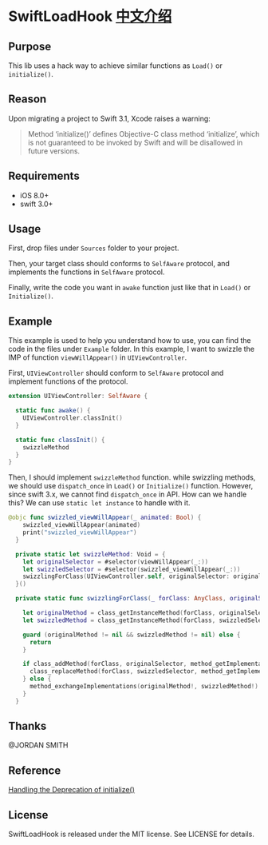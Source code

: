 # SwiftLoadHook [中文介绍](https://github.com/iiiCeBlink/SwiftLoadHook/blob/master/README_CN.md)

## Purpose

This lib uses a hack way to achieve similar functions as `Load()` or `initialize()`. 

## Reason

Upon migrating a project to Swift 3.1, Xcode raises a warning:

> Method ‘initialize()’ defines Objective-C class method ‘initialize’, which is not guaranteed to be invoked by Swift and will be disallowed in future versions.

## Requirements

- iOS 8.0+
- swift 3.0+

## Usage

First, drop files under `Sources` folder to your project.

Then, your target class should conforms to `SelfAware` protocol, and implements the functions in `SelfAware` protocol.

Finally, write the code you want in `awake` function just like that in `Load()` or `Initialize()`.

## Example

This example is used to help you understand how to use, you can find the code in the files under `Example` folder. In this example, I want to swizzle the IMP of function `viewWillAppear()` in `UIViewController`.

First, `UIViewController` should conform to `SelfAware` protocol and implement functions of the protocol.

```swift
extension UIViewController: SelfAware {

  static func awake() {
    UIViewController.classInit()
  }

  static func classInit() {
    swizzleMethod
  }
}
```

Then, I should implement `swizzleMethod` function. while swizzling methods, we should use `dispatch_once` in `Load()` or `Initialize()` function. However, since swift 3.x, we cannot find `dispatch_once` in API. How can we handle this? We can use `static let instance` to handle with it.

```swift
@objc func swizzled_viewWillAppear(_ animated: Bool) {
    swizzled_viewWillAppear(animated)
    print("swizzled_viewWillAppear")
  }

  private static let swizzleMethod: Void = {
    let originalSelector = #selector(viewWillAppear(_:))
    let swizzledSelector = #selector(swizzled_viewWillAppear(_:))
    swizzlingForClass(UIViewController.self, originalSelector: originalSelector, swizzledSelector: swizzledSelector)
  }()

  private static func swizzlingForClass(_ forClass: AnyClass, originalSelector: Selector, swizzledSelector: Selector) {

    let originalMethod = class_getInstanceMethod(forClass, originalSelector)
    let swizzledMethod = class_getInstanceMethod(forClass, swizzledSelector)

    guard (originalMethod != nil && swizzledMethod != nil) else {
      return
    }

    if class_addMethod(forClass, originalSelector, method_getImplementation(swizzledMethod!), method_getTypeEncoding(swizzledMethod!)) {
      class_replaceMethod(forClass, swizzledSelector, method_getImplementation(originalMethod!), method_getTypeEncoding(originalMethod!))
    } else {
      method_exchangeImplementations(originalMethod!, swizzledMethod!)
    }
  }
```

## Thanks

@JORDAN SMITH

## Reference

[Handling the Deprecation of initialize()](http://jordansmith.io/handling-the-deprecation-of-initialize/)

## License

SwiftLoadHook is released under the MIT license. See LICENSE for details.
